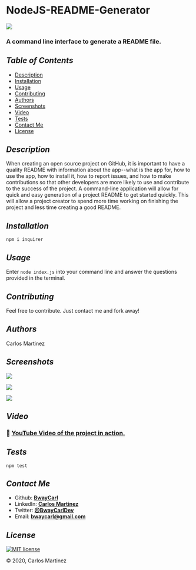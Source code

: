 # NodeJS-README-Generator
![](https://img.shields.io/github/issues/BwayCarl/Node-README-Generator)
### A command line interface to generate a README file.

## *Table of Contents*
- [Description](#description)
 - [Installation](#installation)
 - [Usage](#usage)
 - [Contributing](#contributing)
 - [Authors](#authors)
 - [Screenshots](#screenshots)
 - [Video](#video)
 - [Tests](#tests)
 - [Contact Me](#contact-me)
 - [License](#license)

## *Description* 
 When creating an open source project on GitHub, it is important to have a quality README with information about the app--what is the app for, how to use the app, how to install it, how to report issues, and how to make contributions so that other developers are more likely to use and contribute to the success of the project. A command-line application will allow for quick and easy generation of a project README to get started quickly. This will allow a project creator to spend more time working on finishing the project and less time creating a good README.

## *Installation* 
 ```npm i inquirer```

## *Usage*
 Enter ```node index.js``` into your command line and answer the questions provided in the terminal.

## *Contributing* 
 Feel free to contribute. Just contact me and fork away!

## *Authors* 
 Carlos Martinez

## *Screenshots* 
 ![](./Assets/Images/READMEgen-1.png)

 ![](./Assets/Images/READMEgen-3.png)

 ![](./Assets/Images/READMEgen-2.png)

 ## *Video*

###  :movie_camera: [YouTube Video of the project in action.](https://youtu.be/QYEO4B7FDZQ)

## *Tests*
 ```npm test```

## *Contact Me*
 - Github: **[BwayCarl](https://github.com/BwayCarl)**
 - LinkedIn: **[Carlos Martinez](https://www.linkedin.com/in/carlos-martinez-8702b146/)** 
 - Twitter: **[@BwayCarlDev](https://twitter.com/BwayDev)**
 - Email: **[bwaycarl@gmail.com](mailto:bwaycarl@gmail.com)**

## *License* 
[![MIT license](https://img.shields.io/badge/License-MIT-blue.svg)](./Assets/License.txt)
 
 &copy; 2020, Carlos Martinez
